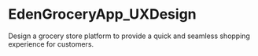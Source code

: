 # EdenGroceryApp_UXDesign
Design a grocery store platform to provide a quick and seamless shopping experience for customers.
